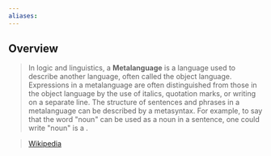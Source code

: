 ```yaml
---
aliases:
---
```

## Overview
> In logic and linguistics, a **Metalanguage** is a language used to describe another language, often called the object language. Expressions in a metalanguage are often distinguished from those in the object language by the use of italics, quotation marks, or writing on a separate line. The structure of sentences and phrases in a metalanguage can be described by a metasyntax. For example, to say that the word "noun" can be used as a noun in a sentence, one could write "noun" is a <noun>.


>
> [Wikipedia](https://en.wikipedia.org/wiki/Metalanguage)